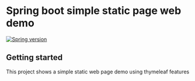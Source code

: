 # Spring boot simple static page web demo

[![Spring version](https://img.shields.io/badge/spring-2.1.7-green?style=square&logo=spring)](https://spring.io)</br>

## Getting started 

This project shows a simple static web page demo using thymeleaf features




